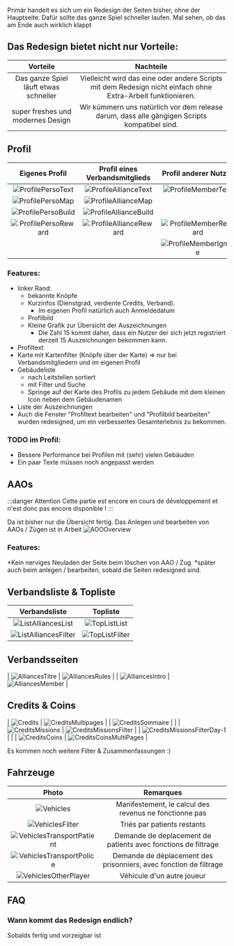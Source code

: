 Primär handelt es sich um ein Redesign der Seiten bisher, ohne der Hauptseite.
Dafür sollte das ganze Spiel schneller laufen. Mal sehen, ob das am Ende auch wirklich klappt

## Das Redesign bietet nicht nur Vorteile:

|                 Vorteile                  |                                                   Nachteile                                                   |
| :---------------------------------------: | :-----------------------------------------------------------------------------------------------------------: |
| Das ganze Spiel läuft etwas schneller     | Vielleicht wird das eine oder andere Scripts mit dem Redesign nicht einfach ohne Extra-Arbeit funktionieren.  |
| super freshes und modernes Design         | Wir kümmern uns natürlich vor dem release darum, dass alle gängigen Scripts kompatibel sind.                  |

## Profil 

|                  Eigenes Profil                 |             Profil eines Verbandsmitglieds            |               Profil anderer Nutzer               |
| :---------------------------------------------: | :---------------------------------------------------: | :-----------------------------------------------: |
| ![ProfilePersoText](Profile/Perso/Text.png)     | ![ProfileAllianceText](Profile/Alliance/Text.png)     | ![ProfileMemberText](Profile/Member/Text.png)     |
| ![ProfilePersoMap](Profile/Perso/Map.png)       | ![ProfileAllianceMap](Profile/Alliance/Map.png)       |                                                   |
| ![ProfilePersoBuild](Profile/Perso/Build.png)   | ![ProfileAllianceBuild](Profile/Alliance/Build.png)   |                                                   |
| ![ProfilePersoReward](Profile/Perso/Reward.png) | ![ProfileAllianceReward](Profile/Alliance/Reward.png) | ![ProfileMemberReward](Profile/Member/Reward.png) |
|                                                 |                                                       | ![ProfileMemberIgnore](Profile/Member/Ignore.png) |

### Features:

* linker Rand:
	* bekannte Knöpfe
	* Kurzinfos (Dienstgrad, verdiente Credits, Verband).
		* Im eigenen Profil natürlich auch Anmeldedatum
	* Profilbild
	* Kleine Grafik zur Übersicht der Auszeichnungen
		* Die Zahl 15 kommt daher, dass ein Nutzer der sich jetzt registriert derzeit 15 Auszeichnungen bekommen kann.
* Profiltext
* Karte mit Kartenfilter (Knöpfe über der Karte) => nur bei Verbandsmitgliedern und im eigenen Profil
* Gebäudeliste
	* nach Leitstellen sortiert
	* mit Filter und Suche
	* Springe auf der Karte des Profils zu jedem Gebäude mit dem kleinen Icon neben dem Gebäudenamen
* Liste der Auszeichnungen
* Auch die Fenster "Profiltext bearbeiten" und "Profilbild bearbeiten" wurden redesigned, um ein verbessertes Gesamterlebnis zu bekommen.

### TODO im Profil:

* Bessere Performance bei Profilen mit (sehr) vielen Gebäuden
* Ein paar Texte müssen noch angepasst werden

## AAOs

:::danger Attention
Cette partie est encore en cours de développement et n'est donc pas encore disponible ! 
:::

Da ist bisher nur die Übersicht fertig. Das Anlegen und bearbeiten von AAOs / Zügen ist in Arbeit
![AOOOverview](AOO/Overview.png)

### Features:

*Kein nerviges Neuladen der Seite beim löschen von AAO / Zug.
	*später auch beim anlegen / bearbeiten, sobald die Seiten redesigned sind.

## Verbandsliste & Topliste

|                            Verbandsliste                            |                              Topliste                               |
| :-----------------------------------------------------------------: | :-----------------------------------------------------------------: |
| ![ListAlliancesList](ListAlliances/List.png)                        | ![TopListList](TopList/List.png)                                    | 
| ![ListAlliancesFilter](ListAlliances/Filter.png)                    | ![TopListFilter](TopList/Filter.png)                                | 

## Verbandsseiten

| ![AlliancesTitre](Alliances/Titre.png)                              | ![AlliancesRules](Alliances/Rules.png)                              | 
| ![AlliancesIntro](Alliances/Intro.png)                              | ![AlliancesMember](Alliances/Member.png)                            | 

## Credits & Coins

| ![Credits](Credits/Credits.png)                                     | ![CreditsMultipages](Credits/CreditsMultiPages.png)                 | 
| ![CreditsSommaire](Credits/Sommaire.png)                            |                                                                     | 
| ![CreditsMissions](Credits/Missions.png)                            | ![CreditsMissionsFilter](Credits/MissionsFilter.png)                | 
| ![CreditsMissionsFilterDay-1](Credits/MissionsFilterDay-1.png)      |                                                                     | 
| ![CreditsCoins](Credits/Coins.png)                                  | ![CreditsCoinsMultiPages](Credits/CoinsMultiPages.png)              | 

Es kommen noch weitere Filter & Zusammenfassungen :)

## Fahrzeuge

|                                Photo                                |                              Remarques                              |
| :-----------------------------------------------------------------: | :-----------------------------------------------------------------: |
| ![Vehicles](Vehicles/Vehicle.png)                                   | Manifestement, le calcul des revenus ne fonctionne pas              |
| ![VehiclesFilter](Vehicles/Filter.png)                              | Triés par patients restants                                         |
| ![VehiclesTransportPatient](Vehicles/TransportPatient.png)          | Demande de deplacement de patients avec fonctions de filtrage       |
| ![VehiclesTransportPolice](Vehicles/TransportPolice.png)            | Demande de déplacement des prisonniers, avec fonction de filtrage   |
| ![VehiclesOtherPlayer](Vehicles/OtherPlayer.png)                    | Véhicule d'un autre joueur                                          |

## FAQ

### Wann kommt das Redesign endlich?

Sobalds fertig und vorzeigbar ist
